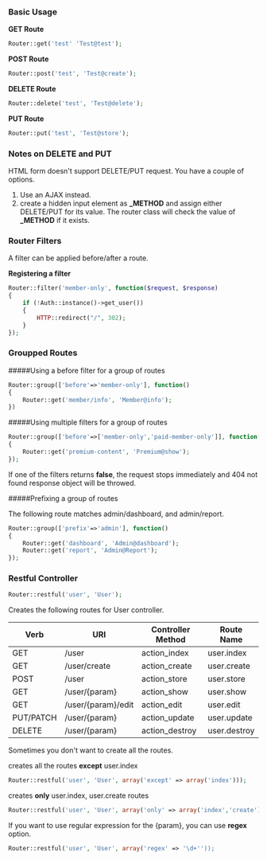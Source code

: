 ### Basic Usage

**GET Route**

```php
Router::get('test' 'Test@test');
```

**POST Route**

```php
Router::post('test', 'Test@create');
```

**DELETE Route**

```php
Router::delete('test', 'Test@delete');
```

**PUT Route**

```php
Router::put('test', 'Test@store');
```

### Notes on DELETE and PUT

HTML form doesn't support DELETE/PUT request. You have a couple of options.

1. Use an AJAX instead.
2. create a hidden input element as **\_METHOD** and assign either DELETE/PUT for its value. The router class will check the value of **_METHOD** if it exists.

### Router Filters

A filter can be applied before/after a route.

**Registering a filter**
```php
Router::filter('member-only', function($request, $response)
{
	if (!Auth::instance()->get_user())
    {
    	HTTP::redirect("/", 302);
    }
});
```

### Groupped Routes

#####Using a before filter for a group of routes
```php
Router::group(['before'=>'member-only'], function()
{
	Router::get('member/info', 'Member@info');
})
```

#####Using multiple filters for a group of routes

```php
Router::group(['before'=>['member-only','paid-member-only']], function()
{
	Router::get('premium-content', 'Premium@show');
});
```

If one of the filters returns **false**, the request stops immediately and 404 not found response object will be throwed.


#####Prefixing a group of routes

The following route matches admin/dashboard, and admin/report.
```php
Router::group(['prefix'=>'admin'], function()
{
	Router::get('dashboard', 'Admin@dashboard');
    Router::get('report', 'Admin@Report');
});
```

### Restful Controller

```php
Router::restful('user', 'User');
```
Creates the following routes for User controller.

| Verb   | URI    | Controller Method | Route Name |
|--------|--------|--------|------------|
| GET    | /user  | action_index  | user.index            |
| GET	| /user/create | action_create | user.create |
| POST | /user | action_store | user.store |
| GET 	| /user/{param} | action_show | user.show |
| GET	| /user/{param}/edit	| action_edit | user.edit |
| PUT/PATCH | /user/{param}	|	action_update	|	user.update |
| DELETE	| /user/{param}	|	action_destroy	|	user.destroy|

Sometimes you don't want to create all the routes.

creates all the routes **except** user.index
```php
Router::restful('user', 'User', array('except' => array('index')));
```

creates **only** user.index, user.create routes
```php
Router::restful('user', 'User', array('only' => array('index','create')));
```

If you want to use regular expression for the {param}, you can use **regex** option.

```php
Router::restful('user', 'User', array('regex' => '\d+''));
```



